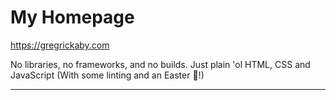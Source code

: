 # My Homepage

<https://gregrickaby.com>

No libraries, no frameworks, and no builds. Just plain 'ol HTML, CSS and JavaScript (With some linting and an Easter 🥚!)

---
